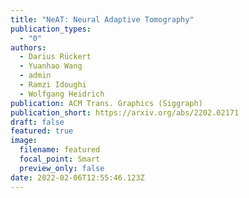 ```yaml
---
title: "NeAT: Neural Adaptive Tomography"
publication_types:
  - "0"
authors:
  - Darius Rückert
  - Yuanhao Wang
  - admin
  - Ramzi Idoughi
  - Wolfgang Heidrich
publication: ACM Trans. Graphics (Siggraph)
publication_short: https://arxiv.org/abs/2202.02171
draft: false
featured: true
image:
  filename: featured
  focal_point: Smart
  preview_only: false
date: 2022-02-06T12:55:46.123Z
---
```

